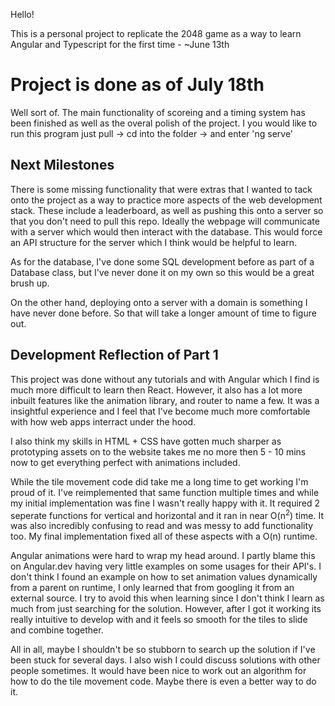 Hello!

This is a personal project to replicate the 2048 game as a way to learn Angular and Typescript for the first time - ~June 13th

# Project is done as of July 18th
Well sort of. The main functionality of scoreing and a timing system has been finished as well as the overal polish of the project.
I you would like to run this program just pull -> cd into the folder -> and enter 'ng serve'

## Next Milestones
There is some missing functionality that were extras that I wanted to tack onto the project as a way to practice more aspects of the web development stack.
These include a leaderboard, as well as pushing this onto a server so that you don't need to pull this repo. Ideally the webpage will communicate with a server which would then interact with the database. This would force an API structure for the server which I think would be helpful to learn.

As for the database, I've done some SQL development before as part of a Database class, but I've never done it on my own so this would be a great brush up. 

On the other hand, deploying onto a server with a domain is something I have never done before. So that will take a longer amount of time to figure out.

## Development Reflection of Part 1
This project was done without any tutorials and with Angular which I find is much more difficult to learn then React. However, it also has a lot more inbuilt features like the animation library, and router to name a few. It was a insightful experience and I feel that I've become much more comfortable with how web apps interract under the hood. 

I also think my skills in HTML + CSS have gotten much sharper as prototyping assets on to the website takes me no more then 5 - 10 mins now to get everything perfect with animations included.

While the tile movement code did take me a long time to get working I'm proud of it. I've reimplemented that same function multiple times and while my initial implementation was fine I wasn't really happy with it. It required 2 seperate functions for vertical and horizontal and it ran in near O(n<sup>2</sup>) time. It was also incredibly confusing to read and was messy to add functionality too. My final implementation fixed all of these aspects with a O(n) runtime.

Angular animations were hard to wrap my head around. I partly blame this on Angular.dev having very little examples on some usages for their API's. I don't think I found an example on how to set animation values dynamically from a parent on runtime, I only learned that from googling it from an external source. I try to avoid this when learning since I don't think I learn as much from just searching for the solution. However, after I got it working its really intuitive to develop with and it feels so smooth for the tiles to slide and combine together.

All in all, maybe I shouldn't be so stubborn to search up the solution if I've been stuck for several days. I also wish I could discuss solutions with other people sometimes. It would have been nice to work out an algorithm for how to do the tile movement code. Maybe there is even a better way to do it.